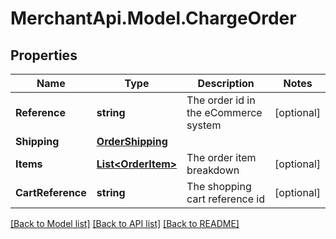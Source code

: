 # MerchantApi.Model.ChargeOrder
## Properties

Name | Type | Description | Notes
------------ | ------------- | ------------- | -------------
**Reference** | **string** | The order id in the eCommerce system | [optional] 
**Shipping** | [**OrderShipping**](OrderShipping.md) |  | 
**Items** | [**List&lt;OrderItem&gt;**](OrderItem.md) | The order item breakdown | [optional] 
**CartReference** | **string** | The shopping cart reference id | [optional] 

[[Back to Model list]](../README.md#documentation-for-models) [[Back to API list]](../README.md#documentation-for-api-endpoints) [[Back to README]](../README.md)

